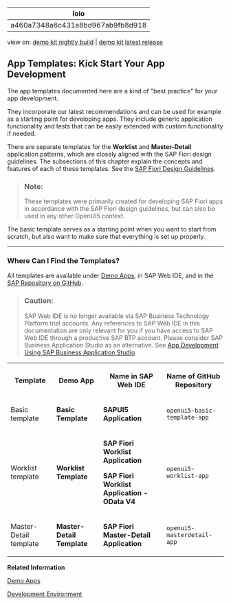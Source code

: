 <!-- loioa460a7348a6c431a8bd967ab9fb8d918 -->

| loio |
| -----|
| a460a7348a6c431a8bd967ab9fb8d918 |

<div id="loio">

view on: [demo kit nightly build](https://openui5nightly.hana.ondemand.com/#/topic/a460a7348a6c431a8bd967ab9fb8d918) | [demo kit latest release](https://openui5.hana.ondemand.com/#/topic/a460a7348a6c431a8bd967ab9fb8d918)</div>

## App Templates: Kick Start Your App Development

The app templates documented here are a kind of "best practice" for your app development.

They incorporate our latest recommendations and can be used for example as a starting point for developing apps. They include generic application functionality and tests that can be easily extended with custom functionality if needed.

There are separate templates for the **Worklist** and **Master-Detail** application patterns, which are closely aligned with the SAP Fiori design guidelines. The subsections of this chapter explain the concepts and features of each of these templates. See the  [SAP Fiori Design Guidelines](https://experience.sap.com/fiori-design-web/).

> ### Note:  
> These templates were primarily created for developing SAP Fiori apps in accordance with the SAP Fiori design guidelines, but can also be used in any other OpenUI5 context.

The basic template serves as a starting point when you want to start from scratch, but also want to make sure that everything is set up properly.

***

<a name="loioa460a7348a6c431a8bd967ab9fb8d918__section_prm_bjk_l1b"/>

### Where Can I Find the Templates?

All templates are available under [Demo Apps](https://openui5.hana.ondemand.com/#demoapps.html), in SAP Web IDE, and in the [SAP Repository on GitHub](https://github.com/SAP).

> ### Caution:  
> SAP Web IDE is no longer available via SAP Business Technology Platform trial accounts. Any references to SAP Web IDE in this documentation are only relevant for you if you have access to SAP Web IDE through a productive SAP BTP account. Please consider SAP Business Application Studio as an alternative. See [App Development Using SAP Business Application Studio](App_Development_Using_SAP_Business_Application_Studio_6bbad66.md).


<table>
<tr>
<th>

Template



</th>
<th>

Demo App



</th>
<th>

Name in SAP Web IDE 



</th>
<th>

Name of GitHub Repository



</th>
</tr>
<tr>
<td>

Basic template



</td>
<td>

 **Basic Template** 



</td>
<td>

 **SAPUI5 Application** 



</td>
<td>

 `openui5-basic-template-app` 



</td>
</tr>
<tr>
<td>

Worklist template



</td>
<td>

 **Worklist Template** 



</td>
<td>

**SAP Fiori Worklist Application**

**SAP Fiori Worklist Application - OData V4**



</td>
<td>

 `openui5-worklist-app` 



</td>
</tr>
<tr>
<td>

Master-Detail template



</td>
<td>

 **Master-Detail Template** 



</td>
<td>

 **SAP Fiori Master-Detail Application** 



</td>
<td>

 `openui5-masterdetail-app` 



</td>
</tr>
</table>

**Related Information**  


[Demo Apps](Demo_Apps_a3ab54e.md "With the Demo Kit, we deliver some demo apps that show you how you can use the various features and controls of OpenUI5.")

[Development Environment](Development_Environment_7bb04e0.md "This part of the documentation introduces you to some common and recommended use cases for the installation, configuration, and setup of OpenUI5 development environments.")

